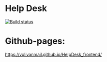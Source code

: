 # Help Desk
[![Build status](https://ci.appveyor.com/api/projects/status/kk16y6tsj59eyhx1?svg=true)](https://ci.appveyor.com/project/Volivanmail/helpdesk-frontend)


# Github-pages:

https://volivanmail.github.io/HelpDesk_frontend/